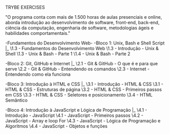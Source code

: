 TRYBE EXERCISES

"O programa conta com mais de 1.500 horas de aulas presenciais e online, aborda introdução ao desenvolvimento de software, front-end, back-end, ciência da computação, engenharia de software, metodologias ágeis e habilidades comportamentais."


-Fundamentos do Desenvolvimento Web-
-Bloco 1: Unix, Bash e Shell Script
|_
  \1.3 - Fundamentos do Desenvolvimento Web
   \1.3 - Introdução - Unix & Shell
    \1.3 - Unix & Bash - Parte 1
     \1.4 - Unix & Bash - Parte 2

-Bloco 2: Git, GitHub e Internet
|_
  \2.1 - Git & GitHub - O que é e para que serve
   \2.2 - Git & GitHub - Entendendo os comandos
    \2.3 - Internet - Entendendo como ela funciona

-Bloco 3: Introdução à HTML e CSS
|_
  \3.1 - Introdução - HTML & CSS
   \3.1 - HTML & CSS - Estruturas de página
    \3.2 - HTML & CSS - Primeiros passos em CSS
     \3.3 - HTML & CSS - Seletores e posicionamento
      \3.4 - HTML Semântico
       
-Bloco 4: Introdução à JavaScript e Lógica de Programação
|_
  \4.1 - Introdução - JavaScript
   \4.1 - JavaScript - Primeiros passos
    \4.2 - JavaScript - Array e loop For
     \4.3 - JavaScript - Lógica de Programação e Algoritmos
      \4.4 - JavaScript - Objetos e funções
       